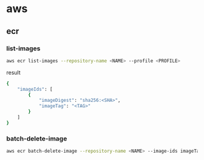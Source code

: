 # aws
## ecr
### list-images 
```bash
aws ecr list-images --repository-name <NAME> --profile <PROFILE>
```
result
```bash
{
    "imageIds": [
        {
            "imageDigest": "sha256:<SHA>",
            "imageTag": "<TAG>"
        }
    ]
}
```
### batch-delete-image
```bash
aws ecr batch-delete-image --repository-name <NAME> --image-ids imageTag=<TAG> --profile <PROFILE>
```
